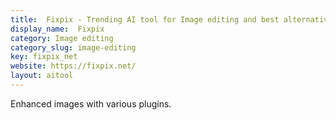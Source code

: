 ```yaml
---
title:  Fixpix - Trending AI tool for Image editing and best alternatives
display_name:  Fixpix
category: Image editing
category_slug: image-editing
key: fixpix_net
website: https://fixpix.net/
layout: aitool
---
```


Enhanced images with various plugins.
